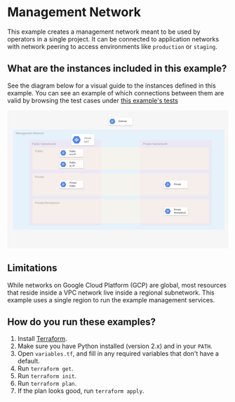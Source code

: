 # Management Network

This example creates a management network meant to be used by operators in a single project. It can be connected to
application networks with network peering to access environments like `production` or `staging`.

## What are the instances included in this example?

See the diagram below for a visual guide to the instances defined in this example. You can see an example of which
connections between them are valid by browsing the test cases under [this example's tests](../../test/management_network_test.go)

![Network Diagram](https://raw.githubusercontent.com/gruntwork-io/terraform-google-network/master/.img/management-network-diagram.png)

## Limitations

While networks on Google Cloud Platform (GCP) are global, most resources that reside inside a VPC network live inside a
regional subnetwork. This example uses a single region to run the example management services.

## How do you run these examples?

1. Install [Terraform](https://www.terraform.io/).
1. Make sure you have Python installed (version 2.x) and in your `PATH`.
1. Open `variables.tf`,  and fill in any required variables that don't have a
default.
1. Run `terraform get`.
1. Run `terraform init`.
1. Run `terraform plan`.
1. If the plan looks good, run `terraform apply`.
